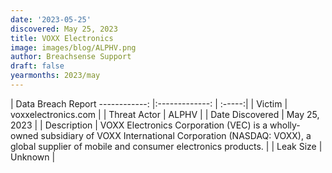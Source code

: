 ```yaml
---
date: '2023-05-25'
discovered: May 25, 2023
title: VOXX Electronics
image: images/blog/ALPHV.png
author: Breachsense Support
draft: false
yearmonths: 2023/may
---
```



| Data Breach Report
------------:     |:-------------:    | :-----:|
| Victim      | voxxelectronics.com      | 
| Threat Actor      |  ALPHV     | 
| Date Discovered      | May 25, 2023      | 
| Description      | VOXX Electronics Corporation (VEC) is a wholly-owned subsidiary of VOXX International Corporation (NASDAQ: VOXX), a global supplier of mobile and consumer electronics products.      | 
| Leak Size      | Unknown      | 

